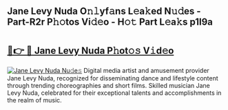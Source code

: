 ## Jane Levy Nuda O𝚗𝚕yf𝚊ns L𝚎a𝚔ed N𝚞𝚍es - Part-R2r P𝚑𝚘tos Vi𝚍𝚎o - H𝚘𝚝 Part L𝚎a𝚔s p1I9a

# <h2><a href="http://kfeksmu.oniu.top/?m=Jane+Levy+Nuda">🔗👉 🔴 Jane Levy Nuda P𝚑ot𝚘𝚜 V𝚒d𝚎o</a></h2>

[![Jane Levy Nuda Nu𝚍e𝚜](https://i.imgur.com/0qMVB7G.gif)](http://kfeksmu.oniu.top/?m=Jane+Levy+Nuda)
Digital media artist and amusement provider Jane Levy Nuda, recognized for disseminating dance and lifestyle content through trending choreographies and short films. Skilled musician Jane Levy Nuda, celebrated for their exceptional talents and accomplishments in the realm of music.  
